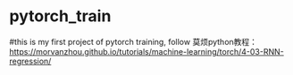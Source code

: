 # pytorch_train
#this is my first project of pytorch training,  follow 莫烦python教程：https://morvanzhou.github.io/tutorials/machine-learning/torch/4-03-RNN-regression/
